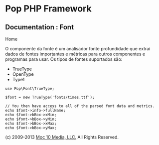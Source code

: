 Pop PHP Framework
=================

Documentation : Font
--------------------

Home

O componente da fonte é um analisador fonte profundidade que extrai
dados de fontes importantes e métricas para outros componentes e
programas para usar. Os tipos de fontes suportados são:

-   TrueType
-   OpenType
-   Type1

<!-- -->

    use Pop\Font\TrueType;

    $font = new TrueType('fonts/times.ttf');

    // You then have access to all of the parsed font data and metrics.
    echo $font->info->fullName;
    echo $font->bBox->xMin;
    echo $font->bBox->yMin;
    echo $font->bBox->xMax;
    echo $font->bBox->yMax;

\(c) 2009-2013 [Moc 10 Media, LLC.](http://www.moc10media.com) All
Rights Reserved.
